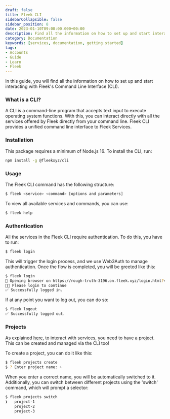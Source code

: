 ```yaml
---
draft: false
title: Fleek CLI 
sidebarCollapsible: false
sidebar_position: 8
date: 2023-01-10T09:00:00.000+00:00
description: Find all the information on how to set up and start interacting with Fleek's Command Line Interface (CLI). Install, authenticate, and manage projects directly from your command line.
category: Documentation
keywords: [services, documentation, getting started]
tags:
- Accounts
- Guide
- Learn
- Fleek
---
```


In this guide, you will find all the information on how to set up and start interacting with Fleek's Command Line Interface (CLI).

### What is a CLI?

A CLI is a command-line program that accepts text input to execute operating system functions. With this, you can interact directly with all the services offered by Fleek directly from your command line. Fleek CLI provides a unified command line interface to Fleek Services.

### Installation

This package requires a minimum of Node.js 16. To install the CLI, run:

```bash copy
npm install -g @fleekxyz/cli
```

### Usage

The Fleek CLI command has the following structure:

```bash copy
$ fleek <service> <command> [options and parameters]
```

To view all available services and commands, you can use:
```bash copy
$ fleek help
```

### Authentication

All the services in the Fleek CLI require authentication. To do this, you have to run:

```bash copy
$ fleek login
```
This will trigger the login process, and we use Web3Auth to manage authentication. Once the flow is completed, you will be greeted like this:

```bash copy
$ fleek login
🔗 Opening browser on https://rough-truth-3196.on.fleek.xyz/login.html?verificationSession=... 
🧑‍💻 Please login to continue
✅ Successfully logged in.
```

If at any point you want to log out, you can do so:

```bash copy
$ fleek logout
✅ Successfully logged out.
```

### Projects

As explained [here](https://docs.fleek.xyz/docs/Projects), to interact with services, you need to have a project. This can be created and managed via the CLI too!

To create a project, you can do it like this:

```bash copy
$ fleek projects create
$ ? Enter project name: › 
```

When you enter a correct name, you will be automatically switched to it. Additionally, you can switch between different projects using the 'switch' command, which will prompt a selector:

```bash copy
$ fleek projects switch
❯   project-1
    project-2
    project-3
```
